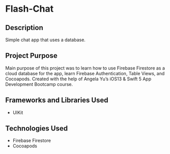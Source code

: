 
#  Flash-Chat

## Description

Simple chat app that uses a database.

## Project Purpose

Main purpose of this project was to learn how to use Firebase Firestore as a cloud database for the app, learn Firebase Authentication, Table Views, and Cocoapods. Created with the help of Angela Yu’s iOS13 & Swift 5 App Development Bootcamp course.


## Frameworks and Libraries Used

* UIKit

## Technologies Used

* Firebase Firestore
* Cocoapods
